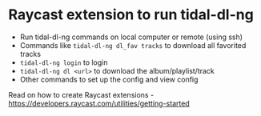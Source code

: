 # Raycast extension to run tidal-dl-ng
- Run tidal-dl-ng commands on local computer or remote (using ssh)
- Commands like `tidal-dl-ng dl_fav tracks` to download all favorited tracks
- `tidal-dl-ng login` to login
- `tidal-dl-ng dl <url>` to download the album/playlist/track
- Other commands to set up the config and view config


Read on how to create Raycast extensions - https://developers.raycast.com/utilities/getting-started

